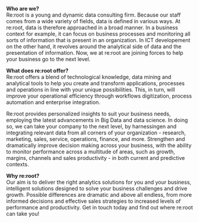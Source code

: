 **Who are we?**<br/>
Re:root is a young and dynamic data consulting firm.
Because our staff comes from a wide variety of fields,
data is defined in various ways.
At re:root, data is therefore approached in a broad manner.
In a business context for example, it can focus on business processes
and monitoring all sorts of information that is present in an organization.
In ICT developement on the other hand,
it revolves around the analytical side of data and the presentation of information.
Now, we at re:root are joining forces to help your business go to the next level.

**What does re:root offer?**<br/>
Re:root offers a blend of technological knowledge,
data mining and analytical tools to help you create and transform applications,
processes and operations in line with your unique possibilities.
This, in turn, will improve your operational efficiency through workflows digitization, process automation and enterprise integration.

Re:root provides personalized insights to suit your business needs,
employing the latest advancements in Big Data and data science.
In doing so, we can take your company to the next level,
by harnessingen and integrating relevant data from all corners of your organization - research, marketing, sales, service, operations, finance, and more.
Strengthen and dramatically improve decision making across your business,
with the ability to monitor performance across a multitude of areas,
such as growth, margins, channels and sales productivity -
in both current and predictive contexts.

**Why re:root?**<br/>
Our aim is to deliver the right analytics solutions for you and your business,
intelligent solutions designed to solve your business challenges and drive growth.
Possible differences are dramatic and above all endless,
from more informed decisions and 
effective sales strategies to increased levels of performance and productivity.
Get in touch today and find out where re:root can take you!
